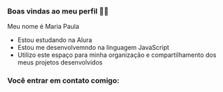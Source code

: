 ### Boas vindas ao meu perfil 💙💙

Meu nome é Maria Paula

- Estou estudando na Alura
- Estou me desenvolvemndo na linguagem JavaScript
- Utilizo este espaço para minha organização e compartilhamento dos meus projetos desenvolvidos

### Você entrar em contato comigo:
